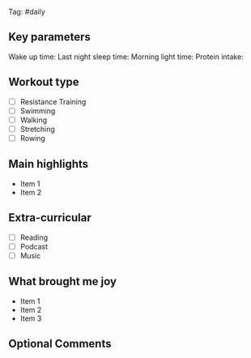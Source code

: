 Tag: #daily

## Key parameters

Wake up time:
Last night sleep time:
Morning light time:
Protein intake: 

## Workout type
- [ ] Resistance Training
- [ ] Swimming
- [ ] Walking
- [ ] Stretching
- [ ] Rowing

## Main highlights

- Item 1
- Item 2

## Extra-curricular
- [ ] Reading
- [ ] Podcast
- [ ] Music

## What brought me joy
- Item 1
- Item 2
- Item 3

## Optional Comments


